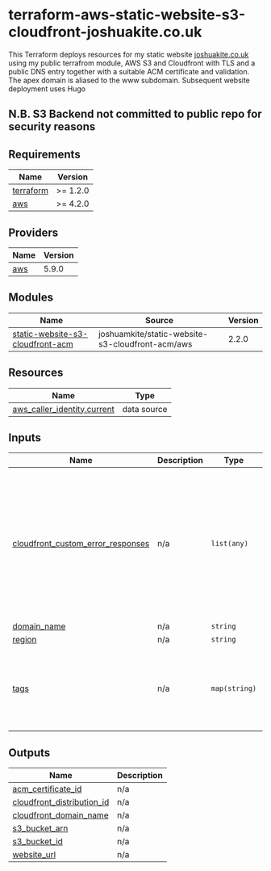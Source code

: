# terraform-aws-static-website-s3-cloudfront-joshuakite.co.uk

This Terraform deploys resources for my static website [joshuakite.co.uk](joshuakite.co.uk) using my public terrafrom module, AWS S3 and Cloudfront with TLS and a public DNS entry together with a suitable ACM certificate and validation. The apex domain is aliased to the www subdomain. Subsequent website deployment uses Hugo

## N.B. S3 Backend not committed to public repo for security reasons

## Requirements

| Name                                                                      | Version  |
| ------------------------------------------------------------------------- | -------- |
| <a name="requirement_terraform"></a> [terraform](#requirement\_terraform) | >= 1.2.0 |
| <a name="requirement_aws"></a> [aws](#requirement\_aws)                   | >= 4.2.0 |

## Providers

| Name                                              | Version |
| ------------------------------------------------- | ------- |
| <a name="provider_aws"></a> [aws](#provider\_aws) | 5.9.0   |

## Modules

| Name                                                                                                                                 | Source                                           | Version |
| ------------------------------------------------------------------------------------------------------------------------------------ | ------------------------------------------------ | ------- |
| <a name="module_static-website-s3-cloudfront-acm"></a> [static-website-s3-cloudfront-acm](#module\_static-website-s3-cloudfront-acm) | joshuamkite/static-website-s3-cloudfront-acm/aws | 2.2.0   |

## Resources

| Name                                                                                                                          | Type        |
| ----------------------------------------------------------------------------------------------------------------------------- | ----------- |
| [aws_caller_identity.current](https://registry.terraform.io/providers/hashicorp/aws/latest/docs/data-sources/caller_identity) | data source |

## Inputs

| Name                                                                                                                                        | Description | Type          | Default                                                                                                                                                                                                                                                                                                                           | Required |
| ------------------------------------------------------------------------------------------------------------------------------------------- | ----------- | ------------- | --------------------------------------------------------------------------------------------------------------------------------------------------------------------------------------------------------------------------------------------------------------------------------------------------------------------------------- | :------: |
| <a name="input_cloudfront_custom_error_responses"></a> [cloudfront\_custom\_error\_responses](#input\_cloudfront\_custom\_error\_responses) | n/a         | `list(any)`   | <pre>[<br>  {<br>    "error_caching_min_ttl": 10,<br>    "error_code": 403,<br>    "response_code": 404,<br>    "response_page_path": "/404.html"<br>  },<br>  {<br>    "error_caching_min_ttl": 10,<br>    "error_code": 404,<br>    "response_code": 404,<br>    "response_page_path": "/404.html"<br>  }<br>]</pre>            |    no    |
| <a name="input_domain_name"></a> [domain\_name](#input\_domain\_name)                                                                       | n/a         | `string`      | `"joshuakite.co.uk"`                                                                                                                                                                                                                                                                                                              |    no    |
| <a name="input_region"></a> [region](#input\_region)                                                                                        | n/a         | `string`      | `"eu-west-2"`                                                                                                                                                                                                                                                                                                                     |    no    |
| <a name="input_tags"></a> [tags](#input\_tags)                                                                                              | n/a         | `map(string)` | <pre>{<br>  "Environment": "Test",<br>  "Owner": "Joshua",<br>  "Project": "personal website",<br>  "module_repo": "git@github.com:joshuamkite/terraform-aws-static-website-s3-cloudfront-acm.git",<br>  "plan_repo": "git@github.com:joshuamkite/terraform-aws-static-website-s3-cloudfront-acm-joshuakite.co.uk.git"<br>}</pre> |    no    |

## Outputs

| Name                                                                                                                   | Description |
| ---------------------------------------------------------------------------------------------------------------------- | ----------- |
| <a name="output_acm_certificate_id"></a> [acm\_certificate\_id](#output\_acm\_certificate\_id)                         | n/a         |
| <a name="output_cloudfront_distribution_id"></a> [cloudfront\_distribution\_id](#output\_cloudfront\_distribution\_id) | n/a         |
| <a name="output_cloudfront_domain_name"></a> [cloudfront\_domain\_name](#output\_cloudfront\_domain\_name)             | n/a         |
| <a name="output_s3_bucket_arn"></a> [s3\_bucket\_arn](#output\_s3\_bucket\_arn)                                        | n/a         |
| <a name="output_s3_bucket_id"></a> [s3\_bucket\_id](#output\_s3\_bucket\_id)                                           | n/a         |
| <a name="output_website_url"></a> [website\_url](#output\_website\_url)                                                | n/a         |
